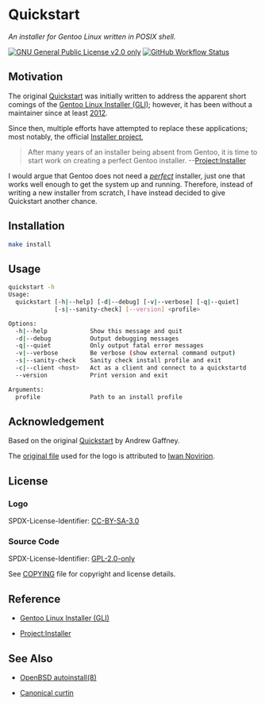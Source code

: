 # Quickstart

_An installer for Gentoo Linux written in POSIX shell._

[![GNU General Public License v2.0 only](https://img.shields.io/badge/license-GPL--2.0--only-blue?style=flat-square)][GPL-2.0-only]
[![GitHub Workflow Status](https://img.shields.io/github/workflow/status/oxr463/quickstart/ShellCheck?style=flat-square)](https://github.com/oxr463/quickstart/actions)

## Motivation

The original [Quickstart][quickstart] was initially written to address the apparent short comings
of the [Gentoo Linux Installer (GLI)][gli]; however, it has been without a maintainer since
at least [2012](CHANGELOG.md#1270---2012-07-07).

Since then, multiple efforts have attempted to replace these
applications; most notably, the official [Installer project][stager],

> After many years of an installer being absent from Gentoo,
it is time to start work on creating a perfect Gentoo installer. --[Project:Installer][stager]

I would argue that Gentoo does not need a [*perfect*](https://wikipedia.org/wiki/Worse_is_better)
installer, just one that works well enough to get the system up and running.
Therefore, instead of writing a new installer from scratch,
I have instead decided to give Quickstart another chance.

## Installation

```sh
make install
```

## Usage

```sh
quickstart -h
Usage:
  quickstart [-h|--help] [-d|--debug] [-v|--verbose] [-q|--quiet]
             [-s|--sanity-check] [--version] <profile>

Options:
  -h|--help            Show this message and quit
  -d|--debug           Output debugging messages
  -q|--quiet           Only output fatal error messages
  -v|--verbose         Be verbose (show external command output)
  -s|--sanity-check    Sanity check install profile and exit
  -c|--client <host>   Act as a client and connect to a quickstartd
  --version            Print version and exit

Arguments:
  profile              Path to an install profile
```

## Acknowledgement

Based on the original [Quickstart][quickstart] by Andrew Gaffney.

The [original file](https://commons.wikimedia.org/wiki/File:Font_Q.svg)
used for the logo is attributed to
[Iwan Novirion](https://en.wikipedia.org/wiki/id:User:Iwan_Novirion).

## License

### Logo

SPDX-License-Identifier: [CC-BY-SA-3.0](https://spdx.org/licenses/CC-BY-SA-3.0.html)

### Source Code

SPDX-License-Identifier: [GPL-2.0-only][GPL-2.0-only]

See [COPYING](COPYING) file for copyright and license details.

[GPL-2.0-only]: https://spdx.org/licenses/GPL-2.0-only.html

## Reference

- [Gentoo Linux Installer (GLI)][gli]

- [Project:Installer][stager]

[gli]: https://wiki.gentoo.org/wiki/Project:Installer/Old
[quickstart]: https://github.com/agaffney/quickstart
[stager]: https://wiki.gentoo.org/wiki/Project:Installer

## See Also

- [OpenBSD autoinstall(8)](https://man.openbsd.org/autoinstall)

- [Canonical curtin](https://github.com/canonical/curtin)
